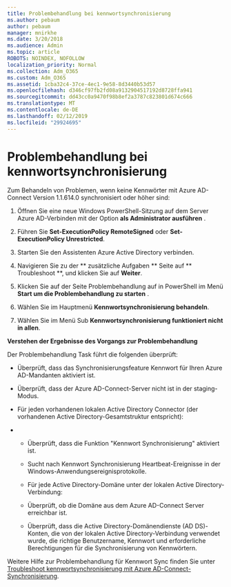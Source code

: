 ```yaml
---
title: Problembehandlung bei kennwortsynchronisierung
ms.author: pebaum
author: pebaum
manager: mnirkhe
ms.date: 3/20/2018
ms.audience: Admin
ms.topic: article
ROBOTS: NOINDEX, NOFOLLOW
localization_priority: Normal
ms.collection: Adm_O365
ms.custom: Adm_O365
ms.assetid: 1cba32c4-37ce-4ec1-9e58-8d3440b53d57
ms.openlocfilehash: d346cf97fb2fd08a9132904517192d8728ffa941
ms.sourcegitcommit: dd43cc0a9470f98b8ef2a3787c823801d674c666
ms.translationtype: MT
ms.contentlocale: de-DE
ms.lasthandoff: 02/12/2019
ms.locfileid: "29924695"
---
```

# <a name="troubleshoot-password-synchronization"></a>Problembehandlung bei kennwortsynchronisierung

Zum Behandeln von Problemen, wenn keine Kennwörter mit Azure AD-Connect Version 1.1.614.0 synchronisiert oder höher sind:
  
1. Öffnen Sie eine neue Windows PowerShell-Sitzung auf dem Server Azure AD-Verbinden mit der Option **als Administrator ausführen** . 
    
2. Führen Sie **Set-ExecutionPolicy RemoteSigned** oder **Set-ExecutionPolicy Unrestricted**. 
    
3. Starten Sie den Assistenten Azure Active Directory verbinden.
    
4. Navigieren Sie zu der ** zusätzliche Aufgaben ** Seite auf ** Troubleshoot **, und klicken Sie auf **Weiter**. 
    
5. Klicken Sie auf der Seite Problembehandlung auf in PowerShell im Menü **Start um die Problembehandlung zu starten** . 
    
6. Wählen Sie im Hauptmenü **Kennwortsynchronisierung behandeln**. 
    
7. Wählen Sie im Menü Sub **Kennwortsynchronisierung funktioniert nicht in allen**. 
    
 **Verstehen der Ergebnisse des Vorgangs zur Problembehandlung**
  
Der Problembehandlung Task führt die folgenden überprüft:
  
- Überprüft, dass das Synchronisierungsfeature Kennwort für Ihren Azure AD-Mandanten aktiviert ist.
    
- Überprüft, dass der Azure AD-Connect-Server nicht ist in der staging-Modus.
    
- Für jeden vorhandenen lokalen Active Directory Connector (der vorhandenen Active Directory-Gesamtstruktur entspricht):
    
- 
  - Überprüft, dass die Funktion "Kennwort Synchronisierung" aktiviert ist.
    
  - Sucht nach Kennwort Synchronisierung Heartbeat-Ereignisse in der Windows-Anwendungsereignisprotokolle.
    
  - Für jede Active Directory-Domäne unter der lokalen Active Directory-Verbindung:
    
  - Überprüft, ob die Domäne aus dem Azure AD-Connect Server erreichbar ist.
    
  - Überprüft, dass die Active Directory-Domänendienste (AD DS)-Konten, die von der lokalen Active Directory-Verbindung verwendet wurde, die richtige Benutzername, Kennwort und erforderliche Berechtigungen für die Synchronisierung von Kennwörtern.
    
Weitere Hilfe zur Problembehandlung für Kennwort Sync finden Sie unter [Troubleshoot kennwortsynchronisierung mit Azure AD-Connect-Synchronisierung](https://docs.microsoft.com/azure/active-directory/connect/active-directory-aadconnectsync-troubleshoot-password-synchronization).
  

